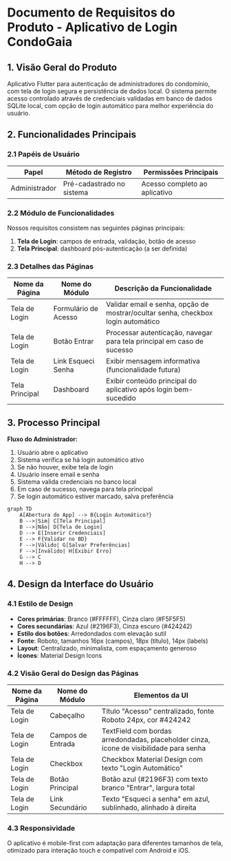 # Documento de Requisitos do Produto - Aplicativo de Login CondoGaia

## 1. Visão Geral do Produto
Aplicativo Flutter para autenticação de administradores do condomínio, com tela de login segura e persistência de dados local.
O sistema permite acesso controlado através de credenciais validadas em banco de dados SQLite local, com opção de login automático para melhor experiência do usuário.

## 2. Funcionalidades Principais

### 2.1 Papéis de Usuário
| Papel | Método de Registro | Permissões Principais |
|-------|-------------------|----------------------|
| Administrador | Pré-cadastrado no sistema | Acesso completo ao aplicativo |

### 2.2 Módulo de Funcionalidades
Nossos requisitos consistem nas seguintes páginas principais:
1. **Tela de Login**: campos de entrada, validação, botão de acesso
2. **Tela Principal**: dashboard pós-autenticação (a ser definida)

### 2.3 Detalhes das Páginas

| Nome da Página | Nome do Módulo | Descrição da Funcionalidade |
|----------------|----------------|-----------------------------|
| Tela de Login | Formulário de Acesso | Validar email e senha, opção de mostrar/ocultar senha, checkbox login automático |
| Tela de Login | Botão Entrar | Processar autenticação, navegar para tela principal em caso de sucesso |
| Tela de Login | Link Esqueci Senha | Exibir mensagem informativa (funcionalidade futura) |
| Tela Principal | Dashboard | Exibir conteúdo principal do aplicativo após login bem-sucedido |

## 3. Processo Principal

**Fluxo do Administrador:**
1. Usuário abre o aplicativo
2. Sistema verifica se há login automático ativo
3. Se não houver, exibe tela de login
4. Usuário insere email e senha
5. Sistema valida credenciais no banco local
6. Em caso de sucesso, navega para tela principal
7. Se login automático estiver marcado, salva preferência

```mermaid
graph TD
    A[Abertura do App] --> B{Login Automático?}
    B -->|Sim| C[Tela Principal]
    B -->|Não| D[Tela de Login]
    D --> E[Inserir Credenciais]
    E --> F{Validar no BD}
    F -->|Válido| G[Salvar Preferências]
    F -->|Inválido| H[Exibir Erro]
    G --> C
    H --> D
```

## 4. Design da Interface do Usuário

### 4.1 Estilo de Design
- **Cores primárias**: Branco (#FFFFFF), Cinza claro (#F5F5F5)
- **Cores secundárias**: Azul (#2196F3), Cinza escuro (#424242)
- **Estilo dos botões**: Arredondados com elevação sutil
- **Fonte**: Roboto, tamanhos 16px (campos), 18px (título), 14px (labels)
- **Layout**: Centralizado, minimalista, com espaçamento generoso
- **Ícones**: Material Design Icons

### 4.2 Visão Geral do Design das Páginas

| Nome da Página | Nome do Módulo | Elementos da UI |
|----------------|----------------|----------------|
| Tela de Login | Cabeçalho | Título "Acesso" centralizado, fonte Roboto 24px, cor #424242 |
| Tela de Login | Campos de Entrada | TextField com bordas arredondadas, placeholder cinza, ícone de visibilidade para senha |
| Tela de Login | Checkbox | Checkbox Material Design com texto "Login Automático" |
| Tela de Login | Botão Principal | Botão azul (#2196F3) com texto branco "Entrar", largura total |
| Tela de Login | Link Secundário | Texto "Esqueci a senha" em azul, sublinhado, alinhado à direita |

### 4.3 Responsividade
O aplicativo é mobile-first com adaptação para diferentes tamanhos de tela, otimizado para interação touch e compatível com Android e iOS.